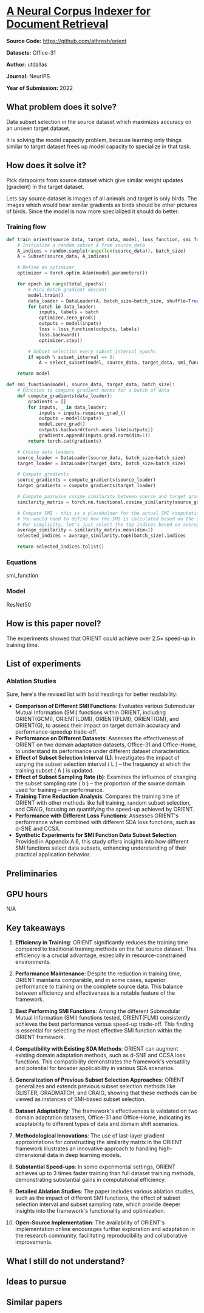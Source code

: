 # [A Neural Corpus Indexer for Document Retrieval](https://arxiv.org/abs/2206.02743)

**Source Code:** <https://github.com/athresh/orient>

**Datasets:** Office-31

**Author:** utdallas

**Journal:** NeurIPS

**Year of Submission:** 2022

## What problem does it solve?

Data subset selection in the source dataset which maximizes accuracy on an unseen target dataset.

It is solving the model capacity problem, because learning only things similar to target dataset frees up model capacity to specialize in that task.

## How does it solve it?

Pick datapoints from source dataset which give similar weight updates (gradient) in the target dataset.

Lets say source dataset is images of all animals and target is only birds. The images which would bear similar gradients as birds should be other pictures of birds. Since the model is now more specialized it should do better.

### Training flow

```python
def train_orient(source_data, target_data, model, loss_function, smi_function, total_epochs, subset_interval, batch_size):
    # Initialize a random subset A from source_data
    A_indices = random.sample(range(len(source_data)), batch_size)
    A = Subset(source_data, A_indices)

    # Define an optimizer
    optimizer = torch.optim.Adam(model.parameters())

    for epoch in range(total_epochs):
        # Mini-batch gradient descent
        model.train()
        data_loader = DataLoader(A, batch_size=batch_size, shuffle=True)
        for batch in data_loader:
            inputs, labels = batch
            optimizer.zero_grad()
            outputs = model(inputs)
            loss = loss_function(outputs, labels)
            loss.backward()
            optimizer.step()

        # Subset selection every subset_interval epochs
        if epoch % subset_interval == 0:
            A = select_subset(model, source_data, target_data, smi_function, batch_size)

    return model

def smi_function(model, source_data, target_data, batch_size):
    # Function to compute gradient norms for a batch of data
    def compute_gradients(data_loader):
        gradients = []
        for inputs, _ in data_loader:
            inputs = inputs.requires_grad_()
            outputs = model(inputs)
            model.zero_grad()
            outputs.backward(torch.ones_like(outputs))
            gradients.append(inputs.grad.norm(dim=1))
        return torch.cat(gradients)

    # Create data loaders
    source_loader = DataLoader(source_data, batch_size=batch_size)
    target_loader = DataLoader(target_data, batch_size=batch_size)

    # Compute gradients
    source_gradients = compute_gradients(source_loader)
    target_gradients = compute_gradients(target_loader)

    # Compute pairwise cosine similarity between source and target gradients
    similarity_matrix = torch.nn.functional.cosine_similarity(source_gradients.unsqueeze(0), target_gradients.unsqueeze(1), dim=2)

    # Compute SMI - this is a placeholder for the actual SMI computation
    # You would need to define how the SMI is calculated based on the similarity_matrix
    # For simplicity, let's just select the top indices based on average similarity
    average_similarity = similarity_matrix.mean(dim=1)
    selected_indices = average_similarity.topk(batch_size).indices

    return selected_indices.tolist()
```

### Equations

smi_function

### Model

ResNet50

## How is this paper novel?

The experiments showed that ORIENT could achieve over 2.5× speed-up in training time.

## List of experiments

### Ablation Studies

Sure, here's the revised list with bold headings for better readability:

- **Comparison of Different SMI Functions**: Evaluates various Submodular Mutual Information (SMI) functions within ORIENT, including ORIENT(GCMI), ORIENT(LDMI), ORIENT(FLMI), ORIENT(GM), and ORIENT(G), to assess their impact on target domain accuracy and performance-speedup trade-off.
- **Performance on Different Datasets**: Assesses the effectiveness of ORIENT on two domain adaptation datasets, Office-31 and Office-Home, to understand its performance under different dataset characteristics.
- **Effect of Subset Selection Interval (L)**: Investigates the impact of varying the subset selection interval \( L \) – the frequency at which the training subset \( A \) is updated.
- **Effect of Subset Sampling Rate (b)**: Examines the influence of changing the subset sampling rate \( b \) – the proportion of the source domain used for training – on performance.
- **Training Time Reduction Analysis**: Compares the training time of ORIENT with other methods like full training, random subset selection, and CRAIG, focusing on quantifying the speed-up achieved by ORIENT.
- **Performance with Different Loss Functions**: Assesses ORIENT's performance when combined with different SDA loss functions, such as d-SNE and CCSA.
- **Synthetic Experiments for SMI Function Data Subset Selection**: Provided in Appendix A.6, this study offers insights into how different SMI functions select data subsets, enhancing understanding of their practical application behavior.

## Preliminaries

## GPU hours

N/A

## Key takeaways

1. **Efficiency in Training**: ORIENT significantly reduces the training time compared to traditional training methods on the full source dataset. This efficiency is a crucial advantage, especially in resource-constrained environments.

2. **Performance Maintenance**: Despite the reduction in training time, ORIENT maintains comparable, and in some cases, superior performance to training on the complete source data. This balance between efficiency and effectiveness is a notable feature of the framework.

3. **Best Performing SMI Functions**: Among the different Submodular Mutual Information (SMI) functions tested, ORIENT(FLMI) consistently achieves the best performance versus speed-up trade-off. This finding is essential for selecting the most effective SMI function within the ORIENT framework.

4. **Compatibility with Existing SDA Methods**: ORIENT can augment existing domain adaptation methods, such as d-SNE and CCSA loss functions. This compatibility demonstrates the framework's versatility and potential for broader applicability in various SDA scenarios.

5. **Generalization of Previous Subset Selection Approaches**: ORIENT generalizes and extends previous subset selection methods like GLISTER, GRADMATCH, and CRAIG, showing that these methods can be viewed as instances of SMI-based subset selection.

6. **Dataset Adaptability**: The framework's effectiveness is validated on two domain adaptation datasets, Office-31 and Office-Home, indicating its adaptability to different types of data and domain shift scenarios.

7. **Methodological Innovations**: The use of last-layer gradient approximations for constructing the similarity matrix in the ORIENT framework illustrates an innovative approach to handling high-dimensional data in deep learning models.

8. **Substantial Speed-ups**: In some experimental settings, ORIENT achieves up to 3 times faster training than full dataset training methods, demonstrating substantial gains in computational efficiency.

9. **Detailed Ablation Studies**: The paper includes various ablation studies, such as the impact of different SMI functions, the effect of subset selection interval and subset sampling rate, which provide deeper insights into the framework's functionality and optimization.

10. **Open-Source Implementation**: The availability of ORIENT's implementation online encourages further exploration and adaptation in the research community, facilitating reproducibility and collaborative improvements.

## What I still do not understand?

## Ideas to pursue

## Similar papers
